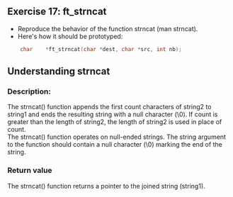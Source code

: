 ## Exercise 17: ft_strncat
- Reproduce the behavior of the function strncat (man strncat).
- Here's how it should be prototyped:
```C
	char	*ft_strncat(char *dest, char *src, int nb);
```

## Understanding strncat
### Description:
The strncat() function appends the first count characters of string2 to string1 and ends the resulting string with a null character (\0). If count is greater than the length of string2, the length of string2 is used in place of count.\
The strncat() function operates on null-ended strings. The string argument to the function should contain a null character (\0) marking the end of the string.

### Return value
The strncat() function returns a pointer to the joined string (string1).

